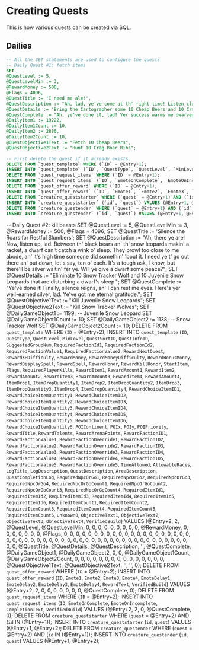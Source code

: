 # Creating Quests

This is how various quests can be created via SQL.

## Dailies

```sql
-- All the SET statements are used to configure the quests
-- Daily Quest #1: fetch items
SET
@QuestLevel := 5,
@QuestLevelMin := 3, 
@RewardMoney := 500, 
@Flags = 4096,
@QuestTitle := 'I need me ale!',
@QuestDescription := "Ah, lad, ye've come at th' right time! Listen close, for I've got a quest o' utmost importance. Y'see, I'm workin' on me maps an' calculations, but a dwarf cannae think straight without proper sustenance. That's where ye come in. Head to th' local tavern an' fetch me a keg o' their finest ale, an' ye'll have to hunt for some boar ribs, will ye? There'll be silver in it for ye, an' ye'll earn th' eternal gratitude of a dwarven scholar. So, what say ye, are ye up fer th' task?",
@QuestDetails := "Bring the Cartographer some 10 Cheap Beers and 10 Crag Boar Ribs.",
@QuestComplete := "Ah, ye've done it, lad! Yer success warms me dwarven heart! Th' ale's flowin' an' th' ribs are cookin', thanks t' ye. Take this silver, ye've more than earned it!",
@DailyItem1 := 19222,
@DailyItem1Count := 10,
@DailyItem2 := 2886,
@DailyItem2Count := 10,
@QuestObjective1Text := "Fetch 10 Cheap Beers",
@QuestObjective2Text := "Hunt 10 Crag Boar Ribs";

-- First delete the quest if it already exists.
DELETE FROM `quest_template` WHERE (`ID` = @Entry+1);
INSERT INTO `quest_template` (`ID`, `QuestType`, `QuestLevel`, `MinLevel`, `QuestSortID`, `QuestInfoID`, `SuggestedGroupNum`, `RequiredFactionId1`, `RequiredFactionId2`, `RequiredFactionValue1`, `RequiredFactionValue2`, `RewardNextQuest`, `RewardXPDifficulty`, `RewardMoney`, `RewardMoneyDifficulty`, `RewardBonusMoney`, `RewardDisplaySpell`, `RewardSpell`, `RewardHonor`, `RewardKillHonor`, `StartItem`, `Flags`, `RequiredPlayerKills`, `RewardItem1`, `RewardAmount1`, `RewardItem2`, `RewardAmount2`, `RewardItem3`, `RewardAmount3`, `RewardItem4`, `RewardAmount4`, `ItemDrop1`, `ItemDropQuantity1`, `ItemDrop2`, `ItemDropQuantity2`, `ItemDrop3`, `ItemDropQuantity3`, `ItemDrop4`, `ItemDropQuantity4`, `RewardChoiceItemID1`, `RewardChoiceItemQuantity1`, `RewardChoiceItemID2`, `RewardChoiceItemQuantity2`, `RewardChoiceItemID3`, `RewardChoiceItemQuantity3`, `RewardChoiceItemID4`, `RewardChoiceItemQuantity4`, `RewardChoiceItemID5`, `RewardChoiceItemQuantity5`, `RewardChoiceItemID6`, `RewardChoiceItemQuantity6`, `POIContinent`, `POIx`, `POIy`, `POIPriority`, `RewardTitle`, `RewardTalents`, `RewardArenaPoints`, `RewardFactionID1`, `RewardFactionValue1`, `RewardFactionOverride1`, `RewardFactionID2`, `RewardFactionValue2`, `RewardFactionOverride2`, `RewardFactionID3`, `RewardFactionValue3`, `RewardFactionOverride3`, `RewardFactionID4`, `RewardFactionValue4`, `RewardFactionOverride4`, `RewardFactionID5`, `RewardFactionValue5`, `RewardFactionOverride5`, `TimeAllowed`, `AllowableRaces`, `LogTitle`, `LogDescription`, `QuestDescription`, `AreaDescription`, `QuestCompletionLog`, `RequiredNpcOrGo1`, `RequiredNpcOrGo2`, `RequiredNpcOrGo3`, `RequiredNpcOrGo4`, `RequiredNpcOrGoCount1`, `RequiredNpcOrGoCount2`, `RequiredNpcOrGoCount3`, `RequiredNpcOrGoCount4`, `RequiredItemId1`, `RequiredItemId2`, `RequiredItemId3`, `RequiredItemId4`, `RequiredItemId5`, `RequiredItemId6`, `RequiredItemCount1`, `RequiredItemCount2`, `RequiredItemCount3`, `RequiredItemCount4`, `RequiredItemCount5`, `RequiredItemCount6`, `Unknown0`, `ObjectiveText1`, `ObjectiveText2`, `ObjectiveText3`, `ObjectiveText4`, `VerifiedBuild`) VALUES (@Entry+1, 2, @QuestLevel, @QuestLevelMin, 0, 0, 0, 0, 0, 0, 0, 0, 0, @RewardMoney, 0, 0, 0, 0, 0, 0, 0, @Flags, 0, 0, 0, 0, 0, 0, 0, 0, 0, 0, 0, 0, 0, 0, 0, 0, 0, 0, 0, 0, 0, 0, 0, 0, 0, 0, 0, 0, 0, 0, 0, 0, 0, 0, 0, 0, 0, 0, 0, 0, 0, 0, 0, 0, 0, 0, 0, 0, 0, 0, 0, 0, 0, @QuestTitle, @QuestDetails, @QuestDescription, '', @QuestComplete, 0, 0, 0, 0, 0, 0, 0, 0, @DailyItem1, @DailyItem2, 0, 0, 0, 0, @DailyItem1Count, @DailyItem2Count, 0, 0, 0, 0, 0, @QuestObjective1Text, @QuestObjective2Text, '', '', 0);
DELETE FROM `quest_request_items` WHERE (`ID` = @Entry+1);
INSERT INTO `quest_request_items` (`ID`, `EmoteOnComplete`, `EmoteOnIncomplete`, `CompletionText`, `VerifiedBuild`) VALUES (@Entry+1, 4, 0, @QuestComplete, 0);
DELETE FROM `quest_offer_reward` WHERE (`ID` = @Entry+1);
INSERT INTO `quest_offer_reward` (`ID`, `Emote1`, `Emote2`, `Emote3`, `Emote4`, `EmoteDelay1`, `EmoteDelay2`, `EmoteDelay3`, `EmoteDelay4`, `RewardText`, `VerifiedBuild`) VALUES (@Entry+1, 4, 0, 0, 0, 0, 0, 0, 0, @QuestComplete, 0);
DELETE FROM `creature_queststarter` WHERE (`quest` = @Entry+1) AND (`id` IN (@Entry+1));
INSERT INTO `creature_queststarter` (`id`, `quest`) VALUES (@Entry+1, @Entry+1);
DELETE FROM `creature_questender` WHERE (`quest` = @Entry+1) AND (`id` IN (@Entry+1));
INSERT INTO `creature_questender` (`id`, `quest`) VALUES (@Entry+1, @Entry+1);
```

-- Daily Quest #2: kill beasts
SET @QuestLevel := 5, @QuestLevelMin := 3, @RewardMoney := 500, @Flags = 4096;
SET @QuestTitle := 'Silence the Roars for Restful Slumbers';
SET @QuestDescription := "Ah, there ye are! Now, listen up, lad. Between th' black bears an' th' snow leopards makin' a racket, a dwarf can't catch a wink o' sleep. They prowl too close to me abode, an' it's high time someone did somethin' 'bout it. I need ye t' go out there an' put down, let's say, ten o' each. It's a tough ask, I know, but there'll be silver waitin' fer ye. Will ye give a dwarf some peace?";
SET @QuestDetails := "Eliminate 10 Snow Tracker Wolf and 10 Juvenile Snow Leopards that are disturbing a dwarf's sleep.";
SET @QuestComplete := "Ye've done it! Finally, silence reigns, an' I can rest me eyes. Here's yer well-earned silver, lad. Ye've got me eternal gratitude.";
SET @QuestObjective1Text := "Kill Juvenile Snow Leopards";
SET @QuestObjective2Text := "Kill Snow Tracker Wolves";
SET @DailyGameObject1 := 1199; -- Juvenile Snow Leopard
SET @DailyGameObject1Count := 10;
SET @DailyGameObject2 := 1138; -- Snow Tracker Wolf
SET @DailyGameObject2Count := 10;
DELETE FROM `quest_template` WHERE (`ID` = @Entry+2);
INSERT INTO `quest_template` (`ID`, `QuestType`, `QuestLevel`, `MinLevel`, `QuestSortID`, `QuestInfoID`, `SuggestedGroupNum`, `RequiredFactionId1`, `RequiredFactionId2`, `RequiredFactionValue1`, `RequiredFactionValue2`, `RewardNextQuest`, `RewardXPDifficulty`, `RewardMoney`, `RewardMoneyDifficulty`, `RewardBonusMoney`, `RewardDisplaySpell`, `RewardSpell`, `RewardHonor`, `RewardKillHonor`, `StartItem`, `Flags`, `RequiredPlayerKills`, `RewardItem1`, `RewardAmount1`, `RewardItem2`, `RewardAmount2`, `RewardItem3`, `RewardAmount3`, `RewardItem4`, `RewardAmount4`, `ItemDrop1`, `ItemDropQuantity1`, `ItemDrop2`, `ItemDropQuantity2`, `ItemDrop3`, `ItemDropQuantity3`, `ItemDrop4`, `ItemDropQuantity4`, `RewardChoiceItemID1`, `RewardChoiceItemQuantity1`, `RewardChoiceItemID2`, `RewardChoiceItemQuantity2`, `RewardChoiceItemID3`, `RewardChoiceItemQuantity3`, `RewardChoiceItemID4`, `RewardChoiceItemQuantity4`, `RewardChoiceItemID5`, `RewardChoiceItemQuantity5`, `RewardChoiceItemID6`, `RewardChoiceItemQuantity6`, `POIContinent`, `POIx`, `POIy`, `POIPriority`, `RewardTitle`, `RewardTalents`, `RewardArenaPoints`, `RewardFactionID1`, `RewardFactionValue1`, `RewardFactionOverride1`, `RewardFactionID2`, `RewardFactionValue2`, `RewardFactionOverride2`, `RewardFactionID3`, `RewardFactionValue3`, `RewardFactionOverride3`, `RewardFactionID4`, `RewardFactionValue4`, `RewardFactionOverride4`, `RewardFactionID5`, `RewardFactionValue5`, `RewardFactionOverride5`, `TimeAllowed`, `AllowableRaces`, `LogTitle`, `LogDescription`, `QuestDescription`, `AreaDescription`, `QuestCompletionLog`, `RequiredNpcOrGo1`, `RequiredNpcOrGo2`, `RequiredNpcOrGo3`, `RequiredNpcOrGo4`, `RequiredNpcOrGoCount1`, `RequiredNpcOrGoCount2`, `RequiredNpcOrGoCount3`, `RequiredNpcOrGoCount4`, `RequiredItemId1`, `RequiredItemId2`, `RequiredItemId3`, `RequiredItemId4`, `RequiredItemId5`, `RequiredItemId6`, `RequiredItemCount1`, `RequiredItemCount2`, `RequiredItemCount3`, `RequiredItemCount4`, `RequiredItemCount5`, `RequiredItemCount6`, `Unknown0`, `ObjectiveText1`, `ObjectiveText2`, `ObjectiveText3`, `ObjectiveText4`, `VerifiedBuild`) VALUES (@Entry+2, 2, @QuestLevel, @QuestLevelMin, 0, 0, 0, 0, 0, 0, 0, 0, 0, @RewardMoney, 0, 0, 0, 0, 0, 0, 0, @Flags, 0, 0, 0, 0, 0, 0, 0, 0, 0, 0, 0, 0, 0, 0, 0, 0, 0, 0, 0, 0, 0, 0, 0, 0, 0, 0, 0, 0, 0, 0, 0, 0, 0, 0, 0, 0, 0, 0, 0, 0, 0, 0, 0, 0, 0, 0, 0, 0, 0, 0, 0, 0, 0, @QuestTitle, @QuestDetails, @QuestDescription, '', @QuestComplete, @DailyGameObject1, @DailyGameObject2, 0, 0, @DailyGameObject1Count, @DailyGameObject2Count, 0, 0, 0, 0, 0, 0, 0, 0, 0, 0, 0, 0, 0, 0, 0, @QuestObjective1Text, @QuestObjective2Text, '', '', 0);
DELETE FROM `quest_offer_reward` WHERE (`ID` = @Entry+2);
INSERT INTO `quest_offer_reward` (`ID`, `Emote1`, `Emote2`, `Emote3`, `Emote4`, `EmoteDelay1`, `EmoteDelay2`, `EmoteDelay3`, `EmoteDelay4`, `RewardText`, `VerifiedBuild`) VALUES (@Entry+2, 2, 0, 0, 0, 0, 0, 0, 0, @QuestComplete, 0);
DELETE FROM `quest_request_items` WHERE (`ID` = @Entry+2);
INSERT INTO `quest_request_items` (`ID`, `EmoteOnComplete`, `EmoteOnIncomplete`, `CompletionText`, `VerifiedBuild`) VALUES (@Entry+2, 2, 0, @QuestComplete, 0);
DELETE FROM `creature_queststarter` WHERE (`quest` = @Entry+2) AND (`id` IN (@Entry+1));
INSERT INTO `creature_queststarter` (`id`, `quest`) VALUES (@Entry+1, @Entry+2);
DELETE FROM `creature_questender` WHERE (`quest` = @Entry+2) AND (`id` IN (@Entry+1));
INSERT INTO `creature_questender` (`id`, `quest`) VALUES (@Entry+1, @Entry+2);